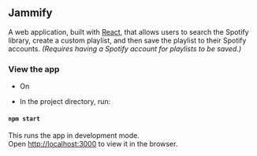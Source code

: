 ## Jammify

A web application, built with [React](https://github.com/facebookincubator/create-react-app), that allows users to search the Spotify library, create a custom playlist, and then save the playlist to their Spotify accounts.
*(Requires having a Spotify account for playlists to be saved.)*

### View the app

* On 

* In the project directory, run:

#### `npm start`

This runs the app in development mode.<br>
Open [http://localhost:3000](http://localhost:3000) to view it in the browser.
